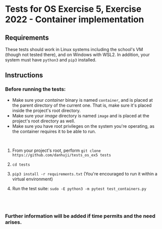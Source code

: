 # Tests for OS Exercise 5, Exercise 2022 - Container implementation

## Requirements

These tests should work in Linux systems including the school's VM (though not tested there), and on Windows with WSL2.
In addition, your system must have `python3` and `pip3` installed.

## Instructions

### Before running the tests: 
   * Make sure your *container* binary is named `container`, and is placed at the parent directory of the current one. That is, make sure it's placed inside the project's root directory.
   * Make sure your *image* directory is named `image` and is placed at the project's root directory as well.
   * Make sure you have root privileges on the system you're operating, as the container requires it to be able to run.

<br />

1. From your project's root, perform `git clone https://github.com/danhuji/tests_os_ex5 tests`

2. `cd tests`

3. `pip3 install -r requirements.txt` (You're encouraged to run it within a virtual environment)

4. Run the test suite: `sudo -E python3 -m pytest test_containers.py` 

<br />
<br />

### Further information will be added if time permits and the need arises.
